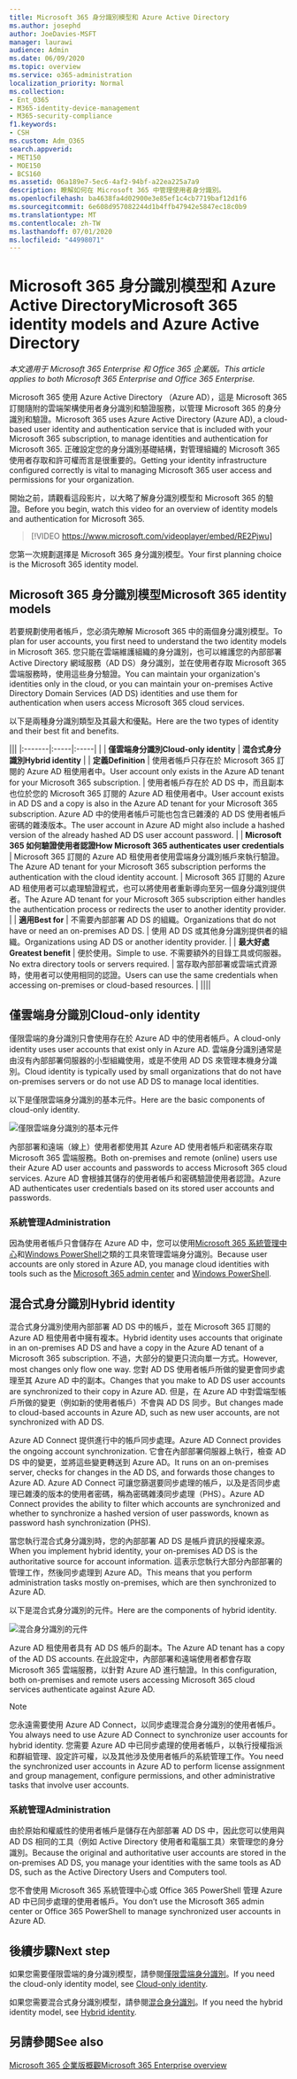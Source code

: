 ```yaml
---
title: Microsoft 365 身分識別模型和 Azure Active Directory
ms.author: josephd
author: JoeDavies-MSFT
manager: laurawi
audience: Admin
ms.date: 06/09/2020
ms.topic: overview
ms.service: o365-administration
localization_priority: Normal
ms.collection:
- Ent_O365
- M365-identity-device-management
- M365-security-compliance
f1.keywords:
- CSH
ms.custom: Adm_O365
search.appverid:
- MET150
- MOE150
- BCS160
ms.assetid: 06a189e7-5ec6-4af2-94bf-a22ea225a7a9
description: 瞭解如何在 Microsoft 365 中管理使用者身分識別。
ms.openlocfilehash: ba4638fa4d02900e3e85ef1c4cb7719baf12d1f6
ms.sourcegitcommit: 6e608d957082244d1b4ffb47942e5847ec18c0b9
ms.translationtype: MT
ms.contentlocale: zh-TW
ms.lasthandoff: 07/01/2020
ms.locfileid: "44998071"
---
```

# <a name="microsoft-365-identity-models-and-azure-active-directory"></a><span data-ttu-id="b3874-103">Microsoft 365 身分識別模型和 Azure Active Directory</span><span class="sxs-lookup"><span data-stu-id="b3874-103">Microsoft 365 identity models and Azure Active Directory</span></span>

<span data-ttu-id="b3874-104">*本文適用于 Microsoft 365 Enterprise 和 Office 365 企業版。*</span><span class="sxs-lookup"><span data-stu-id="b3874-104">*This article applies to both Microsoft 365 Enterprise and Office 365 Enterprise.*</span></span>

<span data-ttu-id="b3874-105">Microsoft 365 使用 Azure Active Directory （Azure AD），這是 Microsoft 365 訂閱隨附的雲端架構使用者身分識別和驗證服務，以管理 Microsoft 365 的身分識別和驗證。</span><span class="sxs-lookup"><span data-stu-id="b3874-105">Microsoft 365 uses Azure Active Directory (Azure AD), a cloud-based user identity and authentication service that is included with your Microsoft 365 subscription, to manage identities and authentication for Microsoft 365.</span></span> <span data-ttu-id="b3874-106">正確設定您的身分識別基礎結構，對管理組織的 Microsoft 365 使用者存取和許可權而言是很重要的。</span><span class="sxs-lookup"><span data-stu-id="b3874-106">Getting your identity infrastructure configured correctly is vital to managing Microsoft 365 user access and permissions for your organization.</span></span>

<span data-ttu-id="b3874-107">開始之前，請觀看這段影片，以大略了解身分識別模型和 Microsoft 365 的驗證。</span><span class="sxs-lookup"><span data-stu-id="b3874-107">Before you begin, watch this video for an overview of identity models and authentication for Microsoft 365.</span></span>

> [!VIDEO https://www.microsoft.com/videoplayer/embed/RE2Pjwu]

<span data-ttu-id="b3874-108">您第一次規劃選擇是 Microsoft 365 身分識別模型。</span><span class="sxs-lookup"><span data-stu-id="b3874-108">Your first planning choice is the Microsoft 365 identity model.</span></span>

## <a name="microsoft-365-identity-models"></a><span data-ttu-id="b3874-109">Microsoft 365 身分識別模型</span><span class="sxs-lookup"><span data-stu-id="b3874-109">Microsoft 365 identity models</span></span>

<span data-ttu-id="b3874-110">若要規劃使用者帳戶，您必須先瞭解 Microsoft 365 中的兩個身分識別模型。</span><span class="sxs-lookup"><span data-stu-id="b3874-110">To plan for user accounts, you first need to understand the two identity models in Microsoft 365.</span></span> <span data-ttu-id="b3874-111">您只能在雲端維護組織的身分識別，也可以維護您的內部部署 Active Directory 網域服務（AD DS）身分識別，並在使用者存取 Microsoft 365 雲端服務時，使用這些身分驗證。</span><span class="sxs-lookup"><span data-stu-id="b3874-111">You can maintain your organization's identities only in the cloud, or you can maintain your on-premises Active Directory Domain Services (AD DS) identities and use them for authentication when users access Microsoft 365 cloud services.</span></span>  

<span data-ttu-id="b3874-112">以下是兩種身分識別類型及其最大和優點。</span><span class="sxs-lookup"><span data-stu-id="b3874-112">Here are the two types of identity and their best fit and benefits.</span></span>

|||
|:-------|:-----|:-----|
|  | <span data-ttu-id="b3874-113">**僅雲端身分識別**</span><span class="sxs-lookup"><span data-stu-id="b3874-113">**Cloud-only identity**</span></span> | <span data-ttu-id="b3874-114">**混合式身分識別**</span><span class="sxs-lookup"><span data-stu-id="b3874-114">**Hybrid identity**</span></span> |
| <span data-ttu-id="b3874-115">**定義**</span><span class="sxs-lookup"><span data-stu-id="b3874-115">**Definition**</span></span> | <span data-ttu-id="b3874-116">使用者帳戶只存在於 Microsoft 365 訂閱的 Azure AD 租使用者中。</span><span class="sxs-lookup"><span data-stu-id="b3874-116">User account only exists in the Azure AD tenant for your Microsoft 365 subscription.</span></span> | <span data-ttu-id="b3874-117">使用者帳戶存在於 AD DS 中，而且副本也位於您的 Microsoft 365 訂閱的 Azure AD 租使用者中。</span><span class="sxs-lookup"><span data-stu-id="b3874-117">User account exists in AD DS and a copy is also in the Azure AD tenant for your Microsoft 365 subscription.</span></span> <span data-ttu-id="b3874-118">Azure AD 中的使用者帳戶可能也包含已雜湊的 AD DS 使用者帳戶密碼的雜湊版本。</span><span class="sxs-lookup"><span data-stu-id="b3874-118">The user account in Azure AD might also include a hashed version of the already hashed AD DS user account password.</span></span> |
| <span data-ttu-id="b3874-119">**Microsoft 365 如何驗證使用者認證**</span><span class="sxs-lookup"><span data-stu-id="b3874-119">**How Microsoft 365 authenticates user credentials**</span></span> | <span data-ttu-id="b3874-120">Microsoft 365 訂閱的 Azure AD 租使用者使用雲端身分識別帳戶來執行驗證。</span><span class="sxs-lookup"><span data-stu-id="b3874-120">The Azure AD tenant for your Microsoft 365 subscription performs the authentication with the cloud identity account.</span></span> | <span data-ttu-id="b3874-121">Microsoft 365 訂閱的 Azure AD 租使用者可以處理驗證程式，也可以將使用者重新導向至另一個身分識別提供者。</span><span class="sxs-lookup"><span data-stu-id="b3874-121">The Azure AD tenant for your Microsoft 365 subscription either handles the authentication process or redirects the user to another identity provider.</span></span> |
| <span data-ttu-id="b3874-122">**適用**</span><span class="sxs-lookup"><span data-stu-id="b3874-122">**Best for**</span></span> | <span data-ttu-id="b3874-123">不需要內部部署 AD DS 的組織。</span><span class="sxs-lookup"><span data-stu-id="b3874-123">Organizations that do not have or need an on-premises AD DS.</span></span> | <span data-ttu-id="b3874-124">使用 AD DS 或其他身分識別提供者的組織。</span><span class="sxs-lookup"><span data-stu-id="b3874-124">Organizations using AD DS or another identity provider.</span></span> |
| <span data-ttu-id="b3874-125">**最大好處**</span><span class="sxs-lookup"><span data-stu-id="b3874-125">**Greatest benefit**</span></span> | <span data-ttu-id="b3874-126">便於使用。</span><span class="sxs-lookup"><span data-stu-id="b3874-126">Simple to use.</span></span> <span data-ttu-id="b3874-127">不需要額外的目錄工具或伺服器。</span><span class="sxs-lookup"><span data-stu-id="b3874-127">No extra directory tools or servers required.</span></span> | <span data-ttu-id="b3874-128">當存取內部部署或雲端式資源時，使用者可以使用相同的認證。</span><span class="sxs-lookup"><span data-stu-id="b3874-128">Users can use the same credentials when accessing on-premises or cloud-based resources.</span></span> |
||||

## <a name="cloud-only-identity"></a><span data-ttu-id="b3874-129">僅雲端身分識別</span><span class="sxs-lookup"><span data-stu-id="b3874-129">Cloud-only identity</span></span>

<span data-ttu-id="b3874-130">僅限雲端的身分識別只會使用存在於 Azure AD 中的使用者帳戶。</span><span class="sxs-lookup"><span data-stu-id="b3874-130">A cloud-only identity uses user accounts that exist only in Azure AD.</span></span> <span data-ttu-id="b3874-131">雲端身分識別通常是由沒有內部部署伺服器的小型組織使用，或是不使用 AD DS 來管理本機身分識別。</span><span class="sxs-lookup"><span data-stu-id="b3874-131">Cloud identity is typically used by small organizations that do not have on-premises servers or do not use AD DS to manage local identities.</span></span> 

<span data-ttu-id="b3874-132">以下是僅限雲端身分識別的基本元件。</span><span class="sxs-lookup"><span data-stu-id="b3874-132">Here are the basic components of cloud-only identity.</span></span>
 
![僅限雲端身分識別的基本元件](./media/about-office-365-identity/cloud-only-identity.png)

<span data-ttu-id="b3874-134">內部部署和遠端（線上）使用者都使用其 Azure AD 使用者帳戶和密碼來存取 Microsoft 365 雲端服務。</span><span class="sxs-lookup"><span data-stu-id="b3874-134">Both on-premises and remote (online) users use their Azure AD user accounts and passwords to access Microsoft 365 cloud services.</span></span> <span data-ttu-id="b3874-135">Azure AD 會根據其儲存的使用者帳戶和密碼驗證使用者認證。</span><span class="sxs-lookup"><span data-stu-id="b3874-135">Azure AD authenticates user credentials based on its stored user accounts and passwords.</span></span>

### <a name="administration"></a><span data-ttu-id="b3874-136">系統管理</span><span class="sxs-lookup"><span data-stu-id="b3874-136">Administration</span></span>
<span data-ttu-id="b3874-137">因為使用者帳戶只會儲存在 Azure AD 中，您可以使用[Microsoft 365 系統管理中心](https://admin.microsoft.com)和[Windows PowerShell](https://docs.microsoft.com/office365/enterprise/powershell/manage-user-accounts-and-licenses-with-office-365-powershell)之類的工具來管理雲端身分識別。</span><span class="sxs-lookup"><span data-stu-id="b3874-137">Because user accounts are only stored in Azure AD, you manage cloud identities with tools such as the [Microsoft 365 admin center](https://admin.microsoft.com) and [Windows PowerShell](https://docs.microsoft.com/office365/enterprise/powershell/manage-user-accounts-and-licenses-with-office-365-powershell).</span></span> 

## <a name="hybrid-identity"></a><span data-ttu-id="b3874-138">混合式身分識別</span><span class="sxs-lookup"><span data-stu-id="b3874-138">Hybrid identity</span></span>

<span data-ttu-id="b3874-139">混合式身分識別使用內部部署 AD DS 中的帳戶，並在 Microsoft 365 訂閱的 Azure AD 租使用者中擁有複本。</span><span class="sxs-lookup"><span data-stu-id="b3874-139">Hybrid identity uses accounts that originate in an on-premises AD DS and have a copy in the Azure AD tenant of a Microsoft 365 subscription.</span></span> <span data-ttu-id="b3874-140">不過，大部分的變更只流向單一方式。</span><span class="sxs-lookup"><span data-stu-id="b3874-140">However, most changes only flow one way.</span></span> <span data-ttu-id="b3874-141">您對 AD DS 使用者帳戶所做的變更會同步處理至其 Azure AD 中的副本。</span><span class="sxs-lookup"><span data-stu-id="b3874-141">Changes that you make to AD DS user accounts are synchronized to their copy in Azure AD.</span></span> <span data-ttu-id="b3874-142">但是，在 Azure AD 中對雲端型帳戶所做的變更（例如新的使用者帳戶）不會與 AD DS 同步。</span><span class="sxs-lookup"><span data-stu-id="b3874-142">But changes made to cloud-based accounts in Azure AD, such as new user accounts, are not synchronized with AD DS.</span></span>

<span data-ttu-id="b3874-143">Azure AD Connect 提供進行中的帳戶同步處理。</span><span class="sxs-lookup"><span data-stu-id="b3874-143">Azure AD Connect provides the ongoing account synchronization.</span></span> <span data-ttu-id="b3874-144">它會在內部部署伺服器上執行，檢查 AD DS 中的變更，並將這些變更轉送到 Azure AD。</span><span class="sxs-lookup"><span data-stu-id="b3874-144">It runs on an on-premises server, checks for changes in the AD DS, and forwards those changes to Azure AD.</span></span> <span data-ttu-id="b3874-145">Azure AD Connect 可讓您篩選要同步處理的帳戶，以及是否同步處理已雜湊的版本的使用者密碼，稱為密碼雜湊同步處理（PHS）。</span><span class="sxs-lookup"><span data-stu-id="b3874-145">Azure AD Connect provides the ability to filter which accounts are synchronized and whether to synchronize a hashed version of user passwords, known as password hash synchronization (PHS).</span></span>

<span data-ttu-id="b3874-146">當您執行混合式身分識別時，您的內部部署 AD DS 是帳戶資訊的授權來源。</span><span class="sxs-lookup"><span data-stu-id="b3874-146">When you implement hybrid identity, your on-premises AD DS is the authoritative source for account information.</span></span> <span data-ttu-id="b3874-147">這表示您執行大部分內部部署的管理工作，然後同步處理到 Azure AD。</span><span class="sxs-lookup"><span data-stu-id="b3874-147">This means that you perform administration tasks mostly on-premises, which are then synchronized to Azure AD.</span></span> 

<span data-ttu-id="b3874-148">以下是混合式身分識別的元件。</span><span class="sxs-lookup"><span data-stu-id="b3874-148">Here are the components of hybrid identity.</span></span>

![混合身分識別的元件](./media/about-office-365-identity/hybrid-identity.png)

<span data-ttu-id="b3874-150">Azure AD 租使用者具有 AD DS 帳戶的副本。</span><span class="sxs-lookup"><span data-stu-id="b3874-150">The Azure AD tenant has a copy of the AD DS accounts.</span></span> <span data-ttu-id="b3874-151">在此設定中，內部部署和遠端使用者都會存取 Microsoft 365 雲端服務，以針對 Azure AD 進行驗證。</span><span class="sxs-lookup"><span data-stu-id="b3874-151">In this configuration, both on-premises and remote users accessing Microsoft 365 cloud services authenticate against Azure AD.</span></span>

>[!Note]
><span data-ttu-id="b3874-152">您永遠需要使用 Azure AD Connect，以同步處理混合身分識別的使用者帳戶。</span><span class="sxs-lookup"><span data-stu-id="b3874-152">You always need to use Azure AD Connect to synchronize user accounts for hybrid identity.</span></span> <span data-ttu-id="b3874-153">您需要 Azure AD 中已同步處理的使用者帳戶，以執行授權指派和群組管理、設定許可權，以及其他涉及使用者帳戶的系統管理工作。</span><span class="sxs-lookup"><span data-stu-id="b3874-153">You need the synchronized user accounts in Azure AD to perform license assignment and group management, configure permissions, and other administrative tasks that involve user accounts.</span></span>
>

### <a name="administration"></a><span data-ttu-id="b3874-154">系統管理</span><span class="sxs-lookup"><span data-stu-id="b3874-154">Administration</span></span>

<span data-ttu-id="b3874-155">由於原始和權威性的使用者帳戶是儲存在內部部署 AD DS 中，因此您可以使用與 AD DS 相同的工具（例如 Active Directory 使用者和電腦工具）來管理您的身分識別。</span><span class="sxs-lookup"><span data-stu-id="b3874-155">Because the original and authoritative user accounts are stored in the on-premises AD DS, you manage your identities with the same tools as AD DS, such as the Active Directory Users and Computers tool.</span></span> 

<span data-ttu-id="b3874-156">您不會使用 Microsoft 365 系統管理中心或 Office 365 PowerShell 管理 Azure AD 中已同步處理的使用者帳戶。</span><span class="sxs-lookup"><span data-stu-id="b3874-156">You don’t use the Microsoft 365 admin center or Office 365 PowerShell to manage synchronized user accounts in Azure AD.</span></span>

## <a name="next-step"></a><span data-ttu-id="b3874-157">後續步驟</span><span class="sxs-lookup"><span data-stu-id="b3874-157">Next step</span></span>

<span data-ttu-id="b3874-158">如果您需要僅限雲端的身分識別模型，請參閱[僅限雲端身分識別](cloud-only-identities.md)。</span><span class="sxs-lookup"><span data-stu-id="b3874-158">If you need the cloud-only identity model, see [Cloud-only identity](cloud-only-identities.md).</span></span>

<span data-ttu-id="b3874-159">如果您需要混合式身分識別模型，請參閱[混合身分識別](plan-for-directory-synchronization.md)。</span><span class="sxs-lookup"><span data-stu-id="b3874-159">If you need the hybrid identity model, see [Hybrid identity](plan-for-directory-synchronization.md).</span></span>


## <a name="see-also"></a><span data-ttu-id="b3874-160">另請參閱</span><span class="sxs-lookup"><span data-stu-id="b3874-160">See also</span></span>

[<span data-ttu-id="b3874-161">Microsoft 365 企業版概觀</span><span class="sxs-lookup"><span data-stu-id="b3874-161">Microsoft 365 Enterprise overview</span></span>](https://docs.microsoft.com/microsoft-365/enterprise/microsoft-365-overview)
